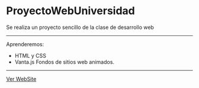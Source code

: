 # ProyectoWebUniversidad

Se realiza un proyecto sencillo de la clase de desarrollo web

---
Aprenderemos:

- HTML y CSS
- Vanta.js Fondos de sitios web animados.

---

<a href="https://proyectoisrael.netlify.app/">Ver WebSite</a>
